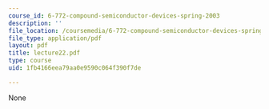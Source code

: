 ```yaml
---
course_id: 6-772-compound-semiconductor-devices-spring-2003
description: ''
file_location: /coursemedia/6-772-compound-semiconductor-devices-spring-2003/1fb4166eea79aa0e9590c064f390f7de_lecture22.pdf
file_type: application/pdf
layout: pdf
title: lecture22.pdf
type: course
uid: 1fb4166eea79aa0e9590c064f390f7de

---
```

None